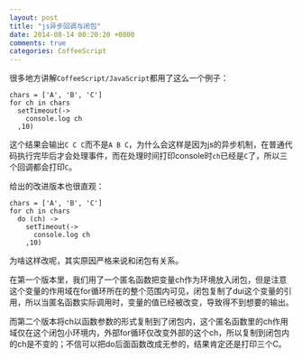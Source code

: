 ```yaml
---
layout: post
title: "js异步回调与闭包"
date: 2014-08-14 00:20:20 +0800
comments: true
categories: CoffeeScript
---
```


很多地方讲解`CoffeeScript/JavaScript`都用了这么一个例子：

```coffee-script
chars = ['A', 'B', 'C']
for ch in chars
  setTimeout(->
    console.log ch
  ,10)
```

<!--more-->

这个结果会输出`C C C`而不是`A B C`，为什么会这样是因为js的异步机制，在普通代码执行完毕后才会处理事件，而在处理时间打印console时`ch`已经是`C`了，所以三个回调都会打印`C`。

给出的改进版本也很直观：

```coffee-script
chars = ['A', 'B', 'C']
for ch in chars
  do (ch) ->
    setTimeout(->
      console.log ch
    ,10)
```

为啥这样改呢，其实原因严格来说和闭包有关系。

在第一个版本里，我们用了一个匿名函数把变量ch作为环境放入闭包，但是注意这个变量的作用域在for循环所在的整个范围内可见，闭包复制了dui这个变量的引用，所以当匿名函数实际调用时，变量的值已经被改变，导致得不到想要的输出。

而第二个版本将ch以函数参数的形式复制到了闭包内，这个匿名函数里的ch作用域仅在这个闭包小环境内，外部for循环仅改变外部的这个ch，所以复制到闭包内的ch是不变的；不信可以把do后面函数改成无参的，结果肯定还是打印三个C。